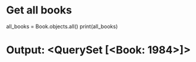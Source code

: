 # Get all books
all_books = Book.objects.all()
print(all_books)  

# Output: <QuerySet [<Book: 1984>]>